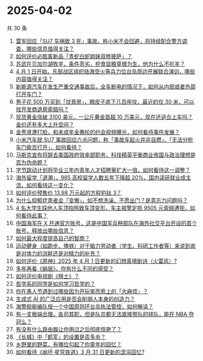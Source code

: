 # 2025-04-02

共 30 条

<!-- BEGIN ZHIHUVIDEO -->
<!-- 最后更新时间 Wed Apr 02 2025 00:12:20 GMT+0800 (China Standard Time) -->
1. [雷军回应「SU7 车祸致 3 死」事故，称小米不会回避，将持续配合警方调查，哪些信息值得关注？](https://www.zhihu.com/question/1890530245590872712)
1. [如何评价必胜客新品「青蛇白蛇姐妹双修披萨」？](https://www.zhihu.com/question/1890210127166022705)
1. [苏武在贝加尔湖牧羊，条件恶劣，挖食鼠粮草根为生，他为什么不吃羊？](https://www.zhihu.com/question/25483987)
1. [4 月 1 日开始，东部战区组织陆海空火等兵力位台岛周边开展联合演训，哪些内容值得关注？](https://www.zhihu.com/question/1890305988243974102)
1. [新能源汽车在发生严重交通事故后，全车断电的情况下，如何从内部或者外部打开车门？](https://www.zhihu.com/question/15538647270)
1. [男子花 500 万买到「坟景房」，眼皮子底下几百座坟，最近的仅 30 米，可以找开发商退房索赔吗？](https://www.zhihu.com/question/1890062317879780331)
1. [现货黄金涨破 3100 美元，一公斤黄金首超 10 万美元，现在还适合上车吗？金价还有多大上升空间？](https://www.zhihu.com/question/1890333731467809882)
1. [金秀贤遭打脸，和未成年金赛纶的约会视频曝光，如何看待事件发展？](https://www.zhihu.com/question/1890155339598492566)
1. [小米汽车就 SU7 事故回应六点问题，称「事故车起火并非自燃」、「无法分析车门能否打开」，如何看待？](https://www.zhihu.com/question/1890531294682769020)
1. [马斯克宣布将辞去美国政府效率部职务，科技精英平衡商业帝国与政治理想是否为伪命题？](https://www.zhihu.com/question/1890415337503168129)
1. [字节跳动计划将毕业三年内青年人才招聘量扩大一倍，如何看待这一调整？](https://www.zhihu.com/question/1890422083986649707)
1. [海外留学「退潮」，985 高校留学人数五年下降超 20%，国内读研就业成主流，如何看待这一变化？](https://www.zhihu.com/question/1890415303156007690)
1. [如何评价预售价 13.98 万元起的方程豹钛 3？](https://www.zhihu.com/question/1890132206229374845)
1. [为什么抑郁症患者会「变懒」，如不想洗澡、不愿出门？是意志力问题吗？](https://www.zhihu.com/question/1890035484564112474)
1. [4 名大学生踩他人车顶拍照致车顶变形，车主报警定损 9505 元索赔遭拒，如何看待此事？](https://www.zhihu.com/question/1890107020075557412)
1. [中国海军在 X 开通官方账号，这是中国军兵种部队在海外社交平台开设的首个账号，释放出哪些信息？](https://www.zhihu.com/question/1890332030643971531)
1. [如何最大程度提高自己的智商？](https://www.zhihu.com/question/658900542)
1. [运动健身（如跑步、撸铁）对于脑力劳动者（学生、科研工作者等）来说到底是对体力的消耗还是对精力的补充？](https://www.zhihu.com/question/1887608561611293561)
1. [如何评价《原神》2025 年 4 月 1 日更新的幻想真境剧诗（火雷风）?](https://www.zhihu.com/question/1890290294706136583)
1. [多年再看《蜗居》，你有什么不同的感受？](https://www.zhihu.com/question/542182284)
1. [如何评价电视剧《棋士》？](https://www.zhihu.com/question/1888505705922793871)
1. [哲学系的同学是如何学习哲学的？](https://www.zhihu.com/question/1888589469692692372)
1. [你在愚人节遇到过哪些因为开玩笑而惹上的「大麻烦」？](https://www.zhihu.com/question/15752302401)
1. [生成式 AI 的广泛应用是否会削弱人本身的创造力？](https://www.zhihu.com/question/1889672451044139604)
1. [海警舰艇编队按一个中国原则环台岛执法管控，如何解读？](https://www.zhihu.com/question/1890352310015741958)
1. [有一支极端合理，各司其职，但是队员都无法直接带队的球队，能在 NBA 夺冠么？](https://www.zhihu.com/question/14042049837)
1. [有没有什么路由器让你用过之后彻底惊艳了？](https://www.zhihu.com/question/592181060)
1. [《长城》中「鹤军」的设置是否多余？](https://www.zhihu.com/question/53740406)
1. [乡野里的野菜，有哪位勾起了你童年的回忆？](https://www.zhihu.com/question/14465951738)
1. [如何看待《崩坏·星穹铁道》3 月 31 日更新的混沌回忆?](https://www.zhihu.com/question/1890047181823644113)
<!-- END ZHIHUVIDEO -->
